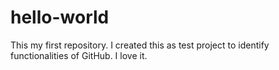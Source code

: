 # hello-world
This my first repository. I created this as test project to identify functionalities of GitHub.
I love it.
